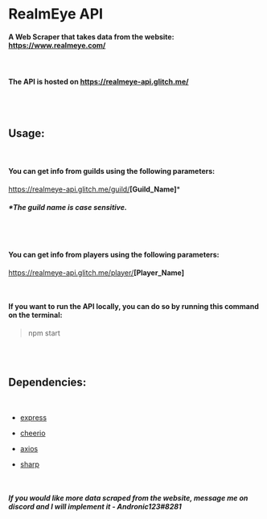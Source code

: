 # RealmEye API

#### A Web Scraper that takes data from the website: https://www.realmeye.com/

<br>

#### The API is hosted on https://realmeye-api.glitch.me/


<br><br>

## <b>Usage:</b>

<br>

#### You can get info from guilds using the following parameters:

https://realmeye-api.glitch.me/guild/<b>[Guild_Name]</b>*

##### *The guild name is case sensitive.

<br><br>

#### You can get info from players using the following parameters:

https://realmeye-api.glitch.me/player/<b>[Player_Name]</b>

<br>

#### If you want to run the API locally, you can do so by running this command on the terminal:

> npm start

<br><br>

##  <b>Dependencies:</b>

<br>

- [express](https://www.npmjs.com/package/express)

- [cheerio](https://www.npmjs.com/package/cheerio)

- [axios](https://www.npmjs.com/package/axios)

- [sharp](https://www.npmjs.com/package/sharp)

<br>

##### *If you would like more data scraped from the website, message me on discord and I will implement it - Andronic123#8281*